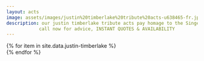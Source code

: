 ```yaml
---
layout: acts
image: assets/images/justin%20timberlake%20tribute%20acts-u638465-fr.jpg
description: our justin timberlake tribute acts pay homage to the Singer who got his start on 'The New Mickey Mouse Club' and made it big with boy band NSYNC, before becoming a solo singer and actor.In 2002, Timberlake decided to pursue a solo career, debuting with the hit song "Like I Love You". Later that year, he released his first solo album, Justified, which sold more than 7 million copies worldwide. He received two Grammy Awards in 2004 for Best Pop Vocal Album and Best Male Pop Vocal Performance.As a solo artist, Timberlake has often collaborated with the Black Eyed Peas, receiving a Grammy nomination with the band for "Where Is The Love?" He has also worked with Nelly, Snoop Dogg and Nelly Furtado. in 2005 he released his second solo album, FutureSex/LoveSounds, which debuted at Number 1 on the Billboard chart. The album's lead single, "SexyBack", spent several consecutive weeks at Number 1.our justin timberlake tribute shows have all the energy and bounce of the real thing. <hr>
            call now for advice, INSTANT QUOTES & AVAILABILITY
---
```


<div class="row mt-4 mb-4">
  {% for item in site.data.justin-timberlake %}
    <div class="col-md-4 mb-5">
      <div class="card border-0 shadow h-100">
        <a href="/acts/{{ item.title | slugify }}">
          <img class="card-img-top" src="{{ item.image_src }}" alt="" />
        </a>
      </div>
    </div>
  {% endfor %}
</div>
